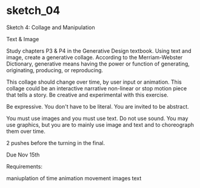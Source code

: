 # sketch_04
Sketch 4: Collage and Manipulation

Text & Image

Study chapters P3 & P4 in the Generative Design textbook. Using text and image, create a generative collage. According to the Merriam-Webster Dictionary, generative means having the power or function of generating, originating, producing, or reproducing.

This collage should change over time, by user input or animation. This collage could be an interactive narrative non-linear or stop motion piece that tells a story. Be creative and experimental with this exercise.

Be expressive. You don't have to be literal. You are invited to be abstract.

You must use images and you must use text. Do not use sound. You may use graphics, but you are to mainly use image and text and to choreograph them over time.

2 pushes before the turning in the final.

Due Nov 15th

Requirements:

maniuplation of time
animation
movement
images
text
